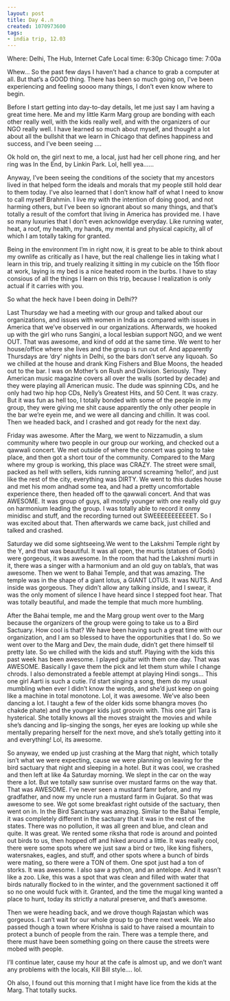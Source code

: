 ```yaml
---
layout: post
title: Day 4..n
created: 1070973600
tags:
- india trip, 12.03
---
```

Where: Delhi, The Hub, Internet Cafe
Local time: 6:30p
Chicago time: 7:00a

Whew… So the past few days I haven’t had a chance to grab a computer at all. But that’s a GOOD thing. There has been so much going on, I’ve been experiencing and feeling soooo many things, I don’t even know where to begin.

Before I start getting into day-to-day details, let me just say I am having a great time here. Me and my little Karm Marg group are bonding with each other really well, with the kids really well, and with the organizers of our NGO really well. I have learned so much about myself, and thought a lot about all the bullshit that we learn in Chicago that defines happiness and success, and I’ve been seeing ….

Ok hold on, the girl next to me, a local, just had her cell phone ring, and her ring was In the End, by Linkin Park. Lol, helll yea…...

Anyway, I’ve been seeing the conditions of the society that my ancestors lived in that helped form the ideals and morals that my people still hold dear to them today. I’ve also learned that I don’t know half of what I need to know to call myself Brahmin. I live my with the intention of doing good, and not harming others, but I’ve been so ignorant about so many things, and that’s totally a result of the comfort that living in America has provided me. I have so many luxuries that I don’t even acknowldge everyday. Like running water, heat, a roof, my health, my hands, my mental and physical capicity, all of which I am totally taking for granted.

Being in the environment I’m in right now, it is great to be able to think about my ownlife as critically as I have, but the real challenge lies in taking what I learn in this trip, and truely realizing it sitting in my cubicle on the 15th floor at work, laying is my bed is a nice heated room in the burbs. I have to stay consious of all the things I learn on this trip, because I realization is only actual if it carries with you.

So what the heck have I been doing in Delhi??

Last Thursday we had a meeting with our group and talked about our organizations, and issues with women in India as compared with issues in America that we’ve observed in our organizations. Afterwards, we hooked up with the girl who runs Sangini, a local lesbian support NGO, and we went OUT. That was awesome, and kind of odd at the same time. We went to her house/office where she lives and the group is run out of. And apparently Thursdays are ‘dry’ nights in Delhi, so the bars don’t serve any liquoah. So we chilled at the house and drank King Fishers and Blue Moons, the headed out to the bar. I was on Mother’s on Rush and Division. Seriously. They American music magazine covers all over the walls (sorted by decade) and they were playing all American music. The dude was spinning CDs, and he only had two hip hop CDs, Nelly’s Greatest Hits, and 50 Cent. It was crazy. But it was fun as hell too, I totally bonded with some of the people in my group, they were giving me shit cause apparently the only other people in the bar we’re eyein me, and we were all dancing and chillin. It was cool. Then we headed back, and I crashed and got ready for the next day.

Friday was awesome. After the Marg, we went to Nizzamudin, a slum community where two people in our group our working, and checked out a qawwali concert. We met outside of where the concert was going to take place, and then got a short tour of the community. Compared to the Marg where my group is working, this place was CRAZY. The street were small, packed as hell with sellers, kids running around screaming ‘hello!’, and just like the rest of the city, everything was DIRTY. We went to this dudes house and met his mom andhad some tea, and had a pretty uncomfortable experience there, then headed off to the qawwali concert. And that was AWESOME. It was group of guys, all mostly younger with one really old guy on harmonium leading the group. I was totally able to record it onmy minidisc and stuff, and the recording turned out SWEEEEEEEEEEET. So I was excited about that. Then afterwards we came back, just chilled and talked and crashed.

Saturday we did some sightseeing.We went to the Lakshmi Temple right by the Y, and that was beautiful. It was all open, the murtis (statues of Gods) were gorgeous, it was awesome. In the room that had the Lakshmi murti in it, there was a singer with a harmonium and an old guy on tabla’s, that was awesome. Then we went to Bahai Temple, and that was amazing. The temple was in the shape of a giant lotus, a GIANT LOTUS. It was NUTS. And inside was gorgeous. They didn’t allow any talking inside, and I swear, it was the only moment of silence I have heard since I stepped foot hear. That was totally beautiful, and made the temple that much more humbling.

After the Bahai temple, me and the Marg group went over to the Marg because the organizers of the group were going to take us to a Bird Sactuary. How cool is that? We have been having such a great time with our organization, and I am so blessed to have the opportunities that I do. So we went over to the Marg and Dev, the main dude, didn’t get there himself til pretty late. So we chilled with the kids and stuff. Playing with the kids this past week has been awesome. I played guitar with them one day. That was AWESOME. Basically I gave them the pick and let them stum while I change chrods. I also demonstrated a feeble attempt at playing Hindi songs… This one girl Aarti is such a cutie. I’d start singing a song, them do my usual mumbling when ever I didn’t know the words, and she’d just keep on going like a machine in total monotone. Lol, it was awesome. We’ve also been dancing a lot. I taught a few of the older kids some bhangra moves (ho chakde phate) and the younger kids just groovin with. This one girl Tara is hysterical. She totally knows all the moves straight the movies and while she’s dancing and lip-singing the songs, her eyes are looking up while she mentally preparing herself for the next move, and she’s totally getting into it and everything! Lol, its awesome.

So anyway, we ended up just crashing at the Marg that night, which totally isn’t what we were expecting, cause we were planning on leaving for the bird sactuary that night and sleeping in a hotel. But it was cool, we crashed and then left at like 4a Saturday morning. We slept in the car on the way there a lot. But we totally saw sunrise over mustard farms on the way that. That was AWESOME. I’ve never seen a mustard famr before, and my gradfather, and now my uncle run a mustard farm in Gujarat. So that was awesome to see. We got some breakfast right outside of the sactuary, then went on in. In the Bird Sanctuary was amazing. Similar to the Bahai Temple, it was completely different in the sactuary that it was in the rest of the states. There was no pollution, it was all green and blue, and clean and quite. It was great. We rented some riksha that rode is around and pointed out birds to us, then hopped off and hiked around a little. It was really cool, there were some spots where we just saw a bird or two, like king fishers, watersnakes, eagles, and stuff, and other spots where a bunch of birds were mating, so there were a TON of them. One spot just had a ton of storks. It was awesome. I also saw a python, and an antelope. And it wasn’t like a zoo. Like, this was a spot that was clean and filled with water that birds naturally flocked to in the winter, and the government sactioned it off so no one would fuck with it. Granted, and the time the mugal king wanted a place to hunt, today its strictly a natural preserve, and that’s awesome.

Then we were heading back, and we drove though Rajastan which was gorgeuos. I can’t wait for our whole group to go there next week. We also passed though a town where Krishna is said to have raised a mountain to protect a bunch of people from the rain. There was a temple there, and there must have been something going on there cause the streets were mobed with people.

I’ll continue later, cause my hour at the cafe is almost up, and we don’t want any problems with the locals, Kill Bill style…. lol.

Oh also, I found out this morning that I might have lice from the kids at the Marg. That totally sucks. 
